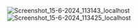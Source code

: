 ![Screenshot_15-6-2024_113143_localhost](https://github.com/imelda18/frontend/assets/136518295/62dffd12-3629-4d1d-8a5d-c45be4adbc1e)
![Screenshot_15-6-2024_113425_localhost](https://github.com/imelda18/frontend/assets/136518295/ec02ec52-2711-4159-ad96-73ddd320c0c9)

